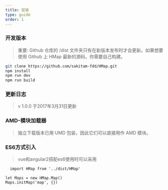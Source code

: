 ```yaml
---
title: 安装
type: guide
order: 1
---
```

### 开发版本

> 重要: Github 仓库的 /dist 文件夹只有在新版本发布时才会更新。如果想要使用 Github 上 HMap 最新的源码，你需要自己构建。

```bash
git clone https://github.com/sakitam-fdd/HMap.git
npm install
npm run dev
npm run build
```

### 更新日志
> v 1.0.0  于2017年3月31日更新
    
### AMD-模块加载器

> 独立下载版本已用 UMD 包装，因此它们可以直接用作 AMD 模块。

    
### ES6方式引入

> vue和angular2搭配es6使用时可以采用

```html
  import HMap from '../dist/HMap'
```
  
```
let Maps = new HMap.Map()
Maps.initMap('map', {})
```




